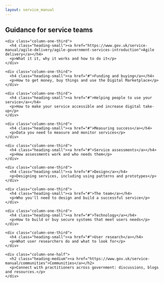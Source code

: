 ```yaml
---
layout: service_manual
---
```


<main id="content" role="main">

<!-- Top: Guidance -->

<div class="grid-row" id="guidance">
  <div class="column-two-thirds">
    <h2 class="heading-medium">Guidance for service teams</h2>
  </div>
</div>

<!-- row 1 -->

<div class="grid-row">

    <div class="column-one-third">
      <h4 class="heading-small"><a href="https://www.gov.uk/service-manual/agile-delivery/agile-government-services-introduction">Agile delivery</a></h4>
      <p>What it it, why it works and how to do it</p>
    </div>

    <div class="column-one-third">
      <h4 class="heading-small"><a href="#">Funding and buying</a></h4>
      <p>How to get money, buy things and use the Digital Marketplace</p>
    </div>

    <div class="column-one-third">
      <h4 class="heading-small"><a href="#">Helping people to use your service</a></h4>
      <p>How to make your service accessible and increase digital take-up</p>
    </div>

</div>

<!-- row 2 -->

<div class="grid-row">

    <div class="column-one-third">
      <h4 class="heading-small"><a href="#">Measuring success</a></h4>
      <p>Data you need to measure and monitor services</p>
    </div>

    <div class="column-one-third">
      <h4 class="heading-small"><a href="#">Service assessments</a></h4>
      <p>How assessments work and who needs them</p>
    </div>

    <div class="column-one-third">
      <h4 class="heading-small"><a href="#">Design</a></h4>
      <p>Designing services, including using patterns and prototypes</p>
    </div>

</div>

<!-- row 3 -->

<div class="grid-row">

    <div class="column-one-third">
      <h4 class="heading-small"><a href="#">The team</a></h4>
      <p>Who you'll need to design and build a successful service</p>
    </div>

    <div class="column-one-third">
      <h4 class="heading-small"><a href="#">Technology</a></h4>
      <p>How to build or buy secure systems that meet users needs</p>
    </div>

    <div class="column-one-third">
      <h4 class="heading-small"><a href="#">User research</a></h4>
      <p>What user researchers do and what to look for</p>
    </div>

</div>

<!-- Bottom: Guidance -->

<!-- Top: Service standard and communities -->

<div class="grid-row" id="standard">

    <div class="column-one-half">
      <h2 class="heading-medium"><a href="https://www.gov.uk/service-manual/communities">Communities</a></h2>
      <p>Connect with practitioners across government: discussions, blogs and resources.</p>
    </div>

</div>

<!-- Bottom: Service standard and communities -->

</main>